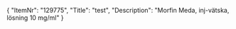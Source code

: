 {
  "ItemNr": "129775",
  "Title": "test",
  "Description": "Morfin Meda, inj-vätska, lösning 10 mg/ml"
}